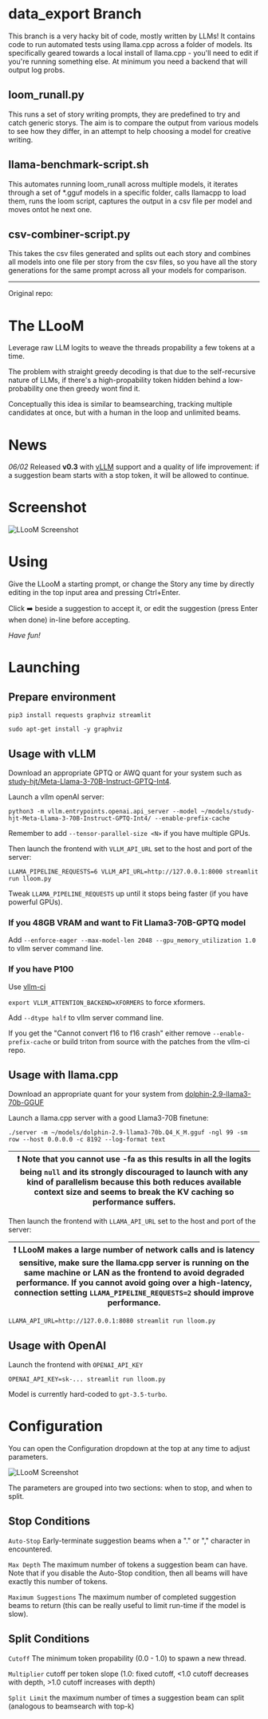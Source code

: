 # data_export Branch
This branch is a very hacky bit of code, mostly written by LLMs!
It contains code to run automated tests using llama.cpp across a folder of models. Its specifically geared towards a local install of llama.cpp - you'll need to edit if you're running something else.
At minimum you need a backend that will output log probs.

## loom_runall.py

This runs a set of story writing prompts, they are predefined to try and catch generic storys. The aim is to compare the output from various models to see how they differ, in an attempt to help choosing a model for creative writing.

## llama-benchmark-script.sh

This automates running loom_runall across multiple models, it iterates through a set of *.gguf models in a specific folder, calls llamacpp to load them, runs the loom script, captures the output in a csv file per model and moves ontot he next one.

## csv-combiner-script.py
This takes the csv files generated and splits out each story and combines all models into one file per story from the csv files, so you have all the story generations for the same prompt across all your models for comparison.

___

Original repo:


# The LLooM

Leverage raw LLM logits to weave the threads propability a few tokens at a time.

The problem with straight greedy decoding is that due to the self-recursive nature of LLMs, if there's a high-propability token hidden behind a low-probability one then greedy wont find it.

Conceptually this idea is similar to beamsearching, tracking multiple candidates at once, but with a human in the loop and unlimited beams.

# News

*06/02* Released **v0.3** with [vLLM](https://github.com/vllm-project/vllm) support and a quality of life improvement: if a suggestion beam starts with a stop token, it will be allowed to continue.

# Screenshot

![LLooM Screenshot](screenshot.png "LLooM Screenshot")

# Using

Give the LLooM a starting prompt, or change the Story any time by directly editing in the top input area and pressing Ctrl+Enter.

Click ➡️ beside a suggestion to accept it, or edit the suggestion (press Enter when done) in-line before accepting.

*Have fun!*

# Launching

## Prepare environment

`pip3 install requests graphviz streamlit`

`sudo apt-get install -y graphviz`

## Usage with vLLM

Download an appropriate GPTQ or AWQ quant for your system such as [study-hjt/Meta-Llama-3-70B-Instruct-GPTQ-Int4](https://huggingface.co/study-hjt/Meta-Llama-3-70B-Instruct-GPTQ-Int4).

Launch a vllm openAI server:

```
python3 -m vllm.entrypoints.openai.api_server --model ~/models/study-hjt-Meta-Llama-3-70B-Instruct-GPTQ-Int4/ --enable-prefix-cache
```

Remember to add `--tensor-parallel-size <N>` if you have multiple GPUs.

Then launch the frontend with `VLLM_API_URL` set to the host and port of the server:

```
LLAMA_PIPELINE_REQUESTS=6 VLLM_API_URL=http://127.0.0.1:8000 streamlit run lloom.py
```

Tweak `LLAMA_PIPELINE_REQUESTS` up until it stops being faster (if you have powerful GPUs).

### If you 48GB VRAM and want to Fit Llama3-70B-GPTQ model

Add `--enforce-eager --max-model-len 2048 --gpu_memory_utilization 1.0` to vllm server command line.

### If you have P100

Use [vllm-ci](https://github.com/sasha0552/vllm-ci)

`export VLLM_ATTENTION_BACKEND=XFORMERS` to force xformers.

Add `--dtype half` to vllm server command line.

If you get the "Cannot convert f16 to f16 crash" either remove `--enable-prefix-cache` or build triton from source with the patches from the vllm-ci repo.

## Usage with llama.cpp

Download an appropriate quant for your system from [dolphin-2.9-llama3-70b-GGUF](https://huggingface.co/crusoeai/dolphin-2.9-llama3-70b-GGUF)

Launch a llama.cpp server with a good Llama3-70B finetune:

```
./server -m ~/models/dolphin-2.9-llama3-70b.Q4_K_M.gguf -ngl 99 -sm row --host 0.0.0.0 -c 8192 --log-format text
```

| :exclamation: Note that you cannot use -fa as this results in all the logits being `null` and its strongly discouraged to launch with any kind of parallelism because this both reduces available context size and seems to break the KV caching so performance suffers.  |
|-----------------------------------------|


Then launch the frontend with `LLAMA_API_URL` set to the host and port of the server:

| :exclamation:  LLooM makes a large number of network calls and is latency sensitive, make sure the llama.cpp server is running on the same machine or LAN as the frontend to avoid degraded performance.  If you cannot avoid going over a high-latency, connection setting `LLAMA_PIPELINE_REQUESTS=2` should improve performance. |
|-----------------------------------------|

```
LLAMA_API_URL=http://127.0.0.1:8080 streamlit run lloom.py
```

## Usage with OpenAI

Launch the frontend with `OPENAI_API_KEY`

```
OPENAI_API_KEY=sk-... streamlit run lloom.py
```

Model is currently hard-coded to `gpt-3.5-turbo`.

# Configuration

You can open the Configuration dropdown at the top at any time to adjust parameters.

![LLooM Screenshot](config.png "LLooM Screenshot")

The parameters are grouped into two sections: when to stop, and when to split.

## Stop Conditions

`Auto-Stop` Early-terminate suggestion beams when a "." or "," character in encountered.

`Max Depth` The maximum number of tokens a suggestion beam can have. Note that if you disable the Auto-Stop condition, then all beams will have exactly this number of tokens.

`Maximum Suggestions` The maximum number of completed suggestion beams to return (this can be really useful to limit run-time if the model is slow).

## Split Conditions

`Cutoff` The minimum token propability (0.0 - 1.0) to spawn a new thread.

`Multiplier` cutoff per token slope (1.0: fixed cutoff, <1.0 cutoff decreases with depth, >1.0 cutoff increases with depth)

`Split Limit` the maximum number of times a suggestion beam can split (analogous to beamsearch with top-k)